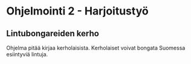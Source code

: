 # Ohjelmointi 2 - Harjoitustyö

## Lintubongareiden kerho

Ohjelma pitää kirjaa kerholaisista.
Kerholaiset voivat bongata Suomessa esiintyviä lintuja.
